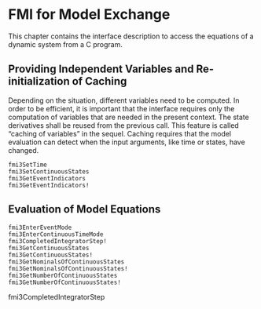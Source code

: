 # FMI for Model Exchange

This chapter contains the interface description to access the equations of a dynamic system from a C
program.

##  Providing Independent Variables and Re-initialization of Caching
Depending on the situation, different variables need to be computed. In order to be efficient, it is important that the interface requires only the computation of variables that are needed in the present context. The state derivatives shall be reused from the previous call. This feature is called “caching of variables” in the sequel. Caching requires that the model evaluation can detect when the input arguments, like time or states, have changed.

```@docs
fmi3SetTime
fmi3SetContinuousStates
fmi3GetEventIndicators
fmi3GetEventIndicators!
```

## Evaluation of Model Equations

```@docs
fmi3EnterEventMode
fmi3EnterContinuousTimeMode
fmi3CompletedIntegratorStep!
fmi3GetContinuousStates
fmi3GetContinuousStates!
fmi3GetNominalsOfContinuousStates
fmi3GetNominalsOfContinuousStates!
fmi3GetNumberOfContinuousStates
fmi3GetNumberOfContinuousStates!
```
fmi3CompletedIntegratorStep
